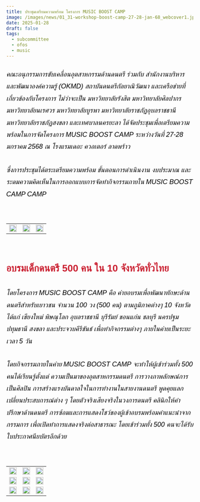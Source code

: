 ```yaml
---
title: ประชุมเตรียมความพร้อม โครงการ MUSIC BOOST CAMP
image: /images/news/01_31-workshop-boost-camp-27-28-jan-68_webcover1.jpg
date: 2025-01-28
draft: false
tags:
  - subcommittee
  - ofos
  - music
---
```

<style>
    body {
        color: black;
    }

    h3 {
        color: #ca2031;
        font-family: "IBM Plex Sans Thai", sans-serif;
        font-weight: bold;
        font-size: 26px;
        line-height: 1.8;
    }

    h4 {
        color: black;
        font-family: "sarabun", sans-serif;
        font-weight: bold;
        font-size: 18px;
        line-height: 1.8;
    }

h5 {
        color: black;
        font-family: "sarabun", sans-serif;
        font-weight: lighter;
        font-size: 18px;
        line-height: 1.8;
    }
</style>

##### คณะอนุกรรมการขับเคลื่อนอุตสาหกรรมด้านดนตรี ร่วมกับ สำนักงานบริหารและพัฒนาองค์ความรู้ (OKMD) สถาบันดนตรีกัลยาณิวัฒนา และเครือข่ายที่เกี่ยวข้องกับโครงการ ไม่ว่าจะเป็น มหาวิทยาลัยรังสิต มหาวิทยาลัยศิลปากร มหาวิทยาลัยนเรศวร มหาวิทยาลัยบูรพา มหาวิทยาลัยราชภัฏอุบลราชธานี มหาวิทยาลัยราชภัฏสงขลา และเทศบาลนครยะลา ได้จัดประชุมเพื่อเตรียมความพร้อมในการจัดโครงการ MUSIC BOOST CAMP ระหว่างวันที่ 27-28 มกราคม 2568 ณ โรงแรมเดอะ ควอเตอร์ ลาดพร้าว

##### ซึ่งการประชุมได้ตระเตรียมความพร้อม ขั้นตอนการดำเนินงาน งบประมาณ และระดมความคิดเห็นในการออกแบบการจัดทำกิจกรรมภายใน MUSIC BOOST CAMP CAMP

<p><br></p>
<table style="width: 100%; border-collapse: collapse; border: 0px solid rgb(255, 255, 255);">
    <tbody>
        <tr>
            <td style="width: 33.3333%; border: 0px solid rgb(255, 255, 255);"><img src="/images/01_31-workshop-boost-camp-27-28-jan-68_x_4.jpg" style="width: 100%;object-fit;"><br></td>
            <td style="width: 33.3333%; border: 0px solid rgb(255, 255, 255);"><img src="/images/01_31-workshop-boost-camp-27-28-jan-68_x_2.jpg" style="width: 100%;object-fit;"><br></td>
            <td style="width: 33.3333%; border: 0px solid rgb(255, 255, 255);"><img src="/images/01_31-workshop-boost-camp-27-28-jan-68_x_12.jpg" style="width: 100%;object-fit;"><br></td>
        </tr> </tr>
    </tbody>
</table>

<p><br></p>

### อบรมเด็กดนตรี 500 คน ใน 10 จังหวัดทั่วไทย 

##### โดยโครงการ MUSIC BOOST CAMP คือ ค่ายอบรมเพื่อพัฒนาทักษะด้านดนตรีสำหรับเยาวชน จำนวน 100 วง (500 คน) ตามภูมิภาคต่างๆ 10 จังหวัด ได้แก่ เชียงใหม่ พิษณุโลก อุบลราชธานี บุรีรัมย์ ขอนแก่น ชลบุรี นครปฐม ปทุมธานี สงขลา และประจวบคีรีขันธ์ เพื่อทำกิจกรรมต่างๆ ภายในค่ายเป็นระยะเวลา 5 วัน

##### โดยกิจกรรมภายในค่าย MUSIC BOOST CAMP จะทำให้ผู้เข้าร่วมทั้ง 500 คนได้เรียนรู้ตั้งแต่ ความเป็นมาของอุตสาหกรรมดนตรี การวางภาพลักษณ์การเป็นศิลปิน การสร้างแรงบันดาลใจในการทำงานในสายงานดนตรี พูดคุยแลกเปลี่ยนประสบการณ์ต่าง ๆ โดยตัวจริงเสียงจริงในวงการดนตรี คลินิกให้คำปรึกษาด้านดนตรี การซ้อมและการแสดงโชว์ของผู้เข้าอบรมพร้อมคำแนะนำจากกรรมการ เพื่อเปิดทำการแสดงจริงต่อสาธารณะ โดยเข้าร่วมทั้ง 500 คนจะได้รับใบประกาศนียบัตรอีกด้วย

<p><br></p>
<table style="width: 100%; border-collapse: collapse; border: 0px solid rgb(255, 255, 255);">
    <tbody>
        <tr>
            <td style="width: 33.3333%; border: 0px solid rgb(255, 255, 255);"><img src="/images/01_31-workshop-boost-camp-27-28-jan-68_x_3.jpg" style="width: 100%;object-fit;"><br></td>
            <td style="width: 33.3333%; border: 0px solid rgb(255, 255, 255);"><img src="/images/01_31-workshop-boost-camp-27-28-jan-68_x_5.jpg" style="width: 100%;object-fit;"><br></td>
            <td style="width: 33.3333%; border: 0px solid rgb(255, 255, 255);"><img src="/images/01_31-workshop-boost-camp-27-28-jan-68_x_8.jpg" style="width: 100%;object-fit;"><br></td>
        </tr>
        <tr>
            <td style="width: 33.3333%; border: 0px solid rgb(255, 255, 255);"><img src="/images/01_31-workshop-boost-camp-27-28-jan-68_x_9.jpg" style="width: 100%;object-fit;"><br></td>
            <td style="width: 33.3333%; border: 0px solid rgb(255, 255, 255);"><img src="/images/01_31-workshop-boost-camp-27-28-jan-68_x_10.jpg" style="width: 100%;object-fit;"><br></td>
            <td style="width: 33.3333%; border: 0px solid rgb(255, 255, 255);"><img src="/images/01_31-workshop-boost-camp-27-28-jan-68_x_14.jpg" style="width: 100%;object-fit;"><br></td>
        </tr>

<tr>
            <td style="width: 33.3333%; border: 0px solid rgb(255, 255, 255);"><img src="/images/01_31-workshop-boost-camp-27-28-jan-68_x_16.jpg" style="width: 100%;object-fit;"><br></td>
            <td style="width: 33.3333%; border: 0px solid rgb(255, 255, 255);"><img src="/images/01_31-workshop-boost-camp-27-28-jan-68_x_15.jpg" style="width: 100%;object-fit;"><br></td>
            <td style="width: 33.3333%; border: 0px solid rgb(255, 255, 255);"><img src="/images/01_31-workshop-boost-camp-27-28-jan-68_x_11.jpg" style="width: 100%;object-fit;"><br></td>
        </tr>
        </tr>
    </tbody>
</table>
